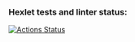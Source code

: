 ### Hexlet tests and linter status:
[![Actions Status](https://github.com/Ep1lepticKid/frontend-project-44/workflows/hexlet-check/badge.svg)](https://github.com/Ep1lepticKid/frontend-project-44/actions)